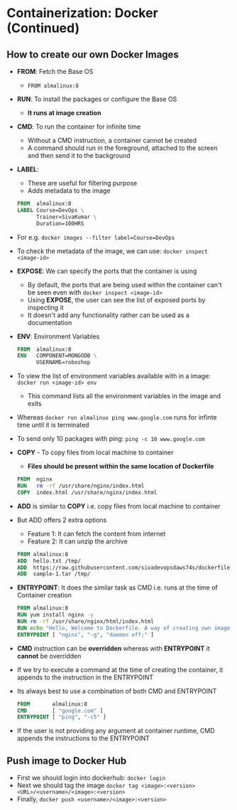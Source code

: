 # Containerization: Docker (Continued)

## How to create our own Docker Images

- **FROM**: Fetch the Base OS
  - `FROM almalinux:8`
- **RUN**: To install the packages or configure the Base OS
  - **It runs at image creation**
- **CMD**: To run the container for infinite time
  - Without a CMD instruction, a container cannot be created
  - A command should run in the foreground, attached to the screen and then send it to the background
- **LABEL**:
  - These are useful for filtering purpose
  - Adds metadata to the image
  
  ```Dockerfile
  FROM  almalinux:8
  LABEL Course=DevOps \
        Trainer=SivaKumar \
        Duration=100HRS
  ```

- For e.g. `docker images --filter label=Course=DevOps`
- To check the metadata of the image, we can use: `docker inspect <image-id>`
- **EXPOSE**: We can specify the ports that the container is using
  - By default, the ports that are being used within the container can't be seen even with `docker inspect <image-id>`
  - Using **EXPOSE**, the user can see the list of exposed ports by inspecting it
  - It doesn't add any functionality rather can be used as a documentation
- **ENV**: Environment Variables

  ```Dockerfile
  FROM  almalinux:8
  ENV   COMPONENT=MONGODB \
        USERNAME=roboshop
  ```

- To view the list of environment variables available with in a image: `docker run <image-id> env`
  - This command lists all the environment variables in the image and exits
- Whereas `docker run almalinux ping www.google.com` runs for infinte time until it is terminated
- To send only 10 packages with ping: `ping -c 10 www.google.com`
- **COPY** - To copy files from local machine to container
  - **Files should be present within the same location of Dockerfile**

  ```Dockerfile
  FROM  nginx
  RUN   rm -rf /usr/share/nginx/index.html
  COPY  index.html /usr/share/nginx/index.html
  ```

- **ADD** is similar to **COPY** i.e. copy files from local machine to container
- But ADD offers 2 extra options
  - Feature 1: It can fetch the content from internet
  - Feature 2: It can unzip the archive

  ```Dockerfile
  FROM almalinux:8
  ADD  hello.txt /tmp/
  ADD  https://raw.githubusercontent.com/sivadevopsdaws74s/dockerfiles/master/commands.MD /tmp/commands.MD
  ADD  sample-1.tar /tmp/
  ```

- **ENTRYPOINT**: It does the similar task as CMD i.e. runs at the time of Container creation

  ```Dockerfile
  FROM almalinux:8
  RUN yum install nginx -y
  RUN rm -rf /usr/share/nginx/html/index.html
  RUN echo "Hello, Welcome to Dockerfile. A way of creating own images" > /usr/share/nginx/html/index.html
  ENTRYPOINT [ "nginx", "-g", "daemon off;" ]
  ```

- **CMD** instruction can be **overridden** whereas with **ENTRYPOINT** it **cannot** be overridden
- If we try to execute a command at the time of creating the container, it appends to the instruction in the ENTRYPOINT
- Its always best to use a combination of both CMD and ENTRYPOINT

  ```Dockerfile
  FROM       almalinux:8
  CMD        [ "google.com" ]
  ENTRYPOINT [ "ping", "-c5" ]
  ```

- If the user is not providing any argument at container runtime, CMD appends the instructions to the ENTRYPOINT

## Push image to Docker Hub

- First we should login into dockerhub: `docker login`
- Next we should tag the image `docker tag <image>:<version> <URL>/<username>/<image>:<version>`
- Finally, `docker push <username>/<image>:<version>`

